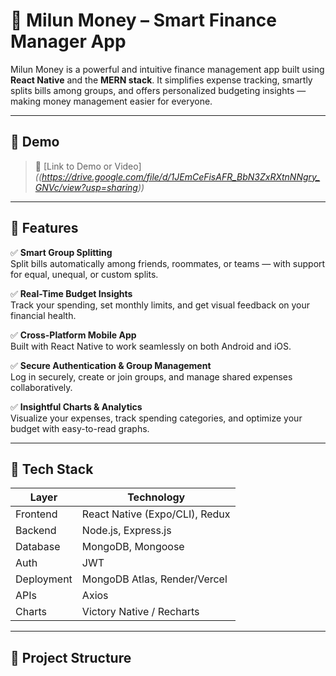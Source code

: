 # 💸 Milun Money – Smart Finance Manager App

Milun Money is a powerful and intuitive finance management app built using **React Native** and the **MERN stack**. It simplifies expense tracking, smartly splits bills among groups, and offers personalized budgeting insights — making money management easier for everyone.

---

## 📱 Demo

> 🔗 [Link to Demo or Video] *((https://drive.google.com/file/d/1JEmCeFisAFR_BbN3ZxRXtnNNgry_GNVc/view?usp=sharing))*

---

## 🎯 Features

✅ **Smart Group Splitting**  
Split bills automatically among friends, roommates, or teams — with support for equal, unequal, or custom splits.

✅ **Real-Time Budget Insights**  
Track your spending, set monthly limits, and get visual feedback on your financial health.

✅ **Cross-Platform Mobile App**  
Built with React Native to work seamlessly on both Android and iOS.

✅ **Secure Authentication & Group Management**  
Log in securely, create or join groups, and manage shared expenses collaboratively.

✅ **Insightful Charts & Analytics**  
Visualize your expenses, track spending categories, and optimize your budget with easy-to-read graphs.

---

## 🧠 Tech Stack

| Layer         | Technology                     |
|---------------|--------------------------------|
| Frontend      | React Native (Expo/CLI), Redux |
| Backend       | Node.js, Express.js            |
| Database      | MongoDB, Mongoose              |
| Auth          | JWT                            |
| Deployment    | MongoDB Atlas, Render/Vercel   |
| APIs          | Axios                          |
| Charts        | Victory Native / Recharts      |

---

## 📂 Project Structure

